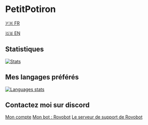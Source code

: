 # PetitPotiron
[🇫🇷 FR](https://github.com/PetitPotiron/PetitPotiron/blob/main/README.md)  

[🇬🇧 EN](https://github.com/PetitPotiron/PetitPotiron/blob/main/README_EN.md)
## Statistiques
[![Stats](https://github-readme-stats.vercel.app/api?username=PetitPotiron&show_icons=true&theme=midnight-purple)](https://github-readme-stats.vercel.app/api?username=PetitPotiron&show_icons=true&theme=midnight-purple)

## Mes langages préférés
[![Languages stats](https://github-readme-stats.vercel.app/api?username=PetitPotiron&show_icons=true&theme=midnight-purple)](https://github-readme-stats.vercel.app/api?username=PetitPotiron&show_icons=true&theme=midnight-purple)

## Contactez moi sur discord
[Mon compte]()
[Mon bot : Rovobot](https://discord.com/oauth2/authorize?client_id=786632468655636580&scope=bot+applications.commands&permissions=2147483647)
[Le serveur de support de Rovobot](https://discord.com/invite/5vdbaNZnWx)
